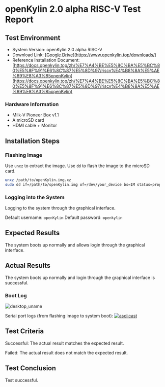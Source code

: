 # openKylin 2.0 alpha RISC-V Test Report

## Test Environment

- System Version: openKylin 2.0 alpha RISC-V
- Download Link: [[Google Drive](https://www.openkylin.top/downloads/)](https://www.openkylin.top/downloads/)
- Reference Installation Document: [https://docs.openkylin.top/zh/%E7%A4%BE%E5%8C%BA%E5%BC%80%E5%8F%91%E6%8C%87%E5%8D%97/riscv%E4%B8%8A%E5%AE%89%E8%A3%85openKylin](https://docs.openkylin.top/zh/%E7%A4%BE%E5%8C%BA%E5%BC%80%E5%8F%91%E6%8C%87%E5%8D%97/riscv%E4%B8%8A%E5%AE%89%E8%A3%85openKylin)


### Hardware Information

- Milk-V Pioneer Box v1.1
- A microSD card
- HDMI cable + Monitor

## Installation Steps

### Flashing Image

Use `unxz` to extract the image.
Use `dd` to flash the image to the microSD card.

```bash
unxz /path/to/openKylin.img.xz
sudo dd if=/path/to/openKylin.img of=/dev/your_device bs=1M status=progress
```

### Logging into the System

Logging to the system through the graphical interface.

Default username: `openKylin`
Default password: `openkylin`

## Expected Results

The system boots up normally and allows login through the graphical interface.

## Actual Results

The system boots up normally and login through the graphical interface is successful.

### Boot Log

![desktop_uname](./desktop_uname.png)

Serial port logs (from flashing image to system boot):
[![asciicast](https://asciinema.org/a/LrlBd3N4GZWvXRKHP8vikgTBF.svg)](https://asciinema.org/a/LrlBd3N4GZWvXRKHP8vikgTBF)

## Test Criteria

Successful: The actual result matches the expected result.

Failed: The actual result does not match the expected result.

## Test Conclusion

Test successful.
